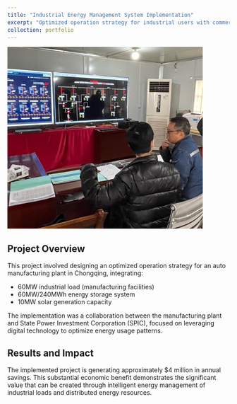 ```yaml
---
title: "Industrial Energy Management System Implementation"
excerpt: "Optimized operation strategy for industrial users with commercial energy storage, resulting in $4 million annual savings"
collection: portfolio
---
```


![Project Implementation (discussing with on-site engineers)](/images/port1.jpg)

## Project Overview

This project involved designing an optimized operation strategy for an auto manufacturing plant in Chongqing, integrating:
- 60MW industrial load (manufacturing facilities)
- 60MW/240MWh energy storage system
- 10MW solar generation capacity

The implementation was a collaboration between the manufacturing plant and State Power Investment Corporation (SPIC), focused on leveraging digital technology to optimize energy usage patterns.

## Results and Impact

The implemented project is generating approximately $4 million in annual savings. This substantial economic benefit demonstrates the significant value that can be created through intelligent energy management of industrial loads and distributed energy resources.
